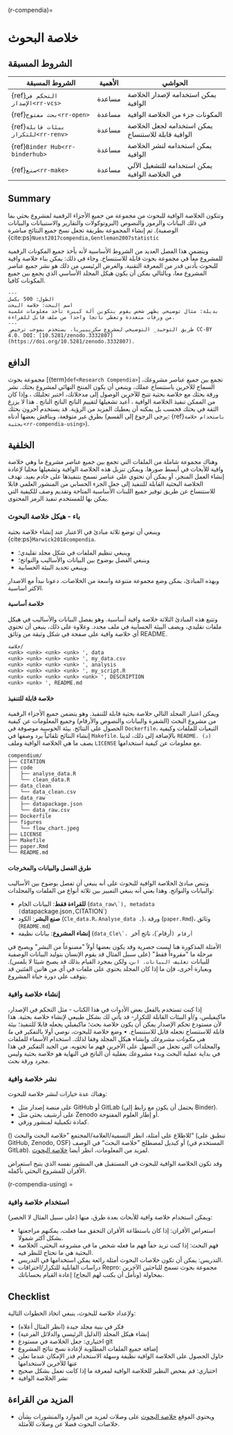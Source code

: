 (r-compendia)=
# خلاصة البحوث

## الشروط المسبقة

| الشروط المسبقة                            | الأهمية | الحواشي                                            |
| ----------------------------------------- | ------- | -------------------------------------------------- |
| {ref}`التحكم في الإصدار<rr-vcs>`    | مساعدة  | يمكن استخدامه لإصدار الخلاصة الوافية               |
| {ref}`بحث مفتوح<rr-open>`           | مساعدة  | المكونات جزء من الخلاصة الوافية                    |
| {ref}`بيئات قابلة للتكرار<rr-renv>` | مساعدة  | يمكن استخدامه لجعل الخلاصة الوافية قابلة للاستنساخ |
| {ref}`Binder Hub<rr-binderhub>`     | مساعدة  | يمكن استخدامه لنشر الخلاصة الوافية                 |
| {ref}`صنع<rr-make>`                 | مساعدة  | يمكن استخدامه للتشغيل الآلي في الخلاصة الوافية     |

## Summary

وتتكون الخلاصة الوافية للبحوث من مجموعة من جميع الأجزاء الرقمية لمشروع بحثي بما في ذلك البيانات والرموز والنصوص (البروتوكولات والتقارير والاستبيانات والبيانات الوصفية). تم إنشاء المجموعة بطريقة تجعل نسخ جميع النتائج مباشرة {cite:ps}`Nuest2017compendia,Gentleman2007statistic`

ويتضمن هذا الفصل العديد من الشروط الأساسية لأنه يأخذ جميع المكونات الرقمية للمشروع معاً في مجموعة بحوث قابلة للاستنساخ. وجاء في ذلك: يمكن بناء خلاصة وافية للبحوث بأدنى قدر من المعرفة التقنية. والغرض الرئيسي من ذلك هو نشر جميع عناصر المشروع معا، وبالتالي يمكن أن يكون هيكل المجلد الأساسي الذي يجمع بين جميع المكونات كافيا.

```{figure} ../figures/research-compendium.jpg
---
الطول: 500 بكسل
اسم البحث: خلاصة البحث
بديلة: مثال توضيحي يظهر شخص يقوم بتكوين آلة كبيرة تأخذ معلومات علمية من ورقات متعددة وتعطي ناتجا واحدا من ملف قابل للقراءة.
---
_طريق التوحيد_ التوضيحي لمشروع سكريبيريا. يستخدم بموجب ترخيص CC-BY 4.0. DOI: [10.5281/zenodo.3332807] (https://doi.org/10.5281/zenodo.3332807).
```

## الدافع

مجموعة بحوث [{term}`def<Research Compendia>`] تجمع بين جميع عناصر مشروعك، السماح للآخرين باستنساخ عملك، وينبغي أن يكون المنتج النهائي لمشروع بحثك. نشر ورقة بحثك مع خلاصة بحثية تتيح للآخرين الوصول إلى مدخلاتك، اختبر تحليلك ، وإذا كان من الممكن تنفيذ الخلاصة الوافية ، أعيد تشغيلها لتقييم الناتج الناتج الناتج . هذا لا يزرع الثقة في بحثك فحسب بل يمكنه أن يعطيك المزيد من الرؤية. قد يستخدم آخرون بحثك بطرق غير متوقعة، ويناقش بعضها أدناه (يرجى الرجوع إلى القسم: {ref}`باستخدام خلاصة بحثية<rr-compendia-using>`).

## الخلفية

وهناك مجموعة شاملة من الملفات التي تجمع بين جميع عناصر مشروع ما وهي خلاصة وافية للأبحاث في أبسط صورها. ويمكن تنزيل هذه الخلاصة الوافية وتشغيلها محليا لإعادة إنشاء العمل المنجز، أو يمكن أن تحتوي على عناصر تسمح بتنفيذها على خادم بعيد. تهدف الخلاصة البحثية القابلة للتنفيذ إلى جعل الجزء الحسابي من المنشور العلمي قابلا للاستنساخ عن طريق توفير جميع اللبنات الأساسية المتاحة وتقديم وصف للكيفية التي يمكن بها للمستخدم تنفيذ الرمز المحتوى.


### باء - هيكل خلاصة البحوث

وينبغي أن توضع ثلاثة مبادئ في الاعتبار عند إنشاء خلاصة بحثية {cite:ps}`Marwick2018compendia`.

- وينبغي تنظيم الملفات في شكل مجلد تقليدي؛
- وينبغي الفصل بوضوح بين البيانات والأساليب والنواتج؛
- وينبغي تحديد البيئة الحسابية.

وبهذه المبادئ، يمكن وضع مجموعة متنوعة واسعة من الخلاصات. دعونا نبدأ مع الاصدار الاكثر اساسية.


#### خلاصة أساسية

وتتبع هذه المبادئ الثلاثة خلاصة وافية أساسية. وهو يفصل البيانات والأساليب في هيكل ملفات تقليدي، ويصف البيئة الحسابية في ملف محدد. وعلاوة على ذلك، ينبغي أن تحتوي أي خلاصة وافية على صفحة في شكل وثيقة من وثائق README.

```text
خلاصة/
<unk> <unk> <unk> <unk> ', data
<unk> <unk> <unk> <unk> ', my_data.csv
<unk> <unk> <unk> <unk> ', analysis
<unk> <unk> <unk> <unk> ', my_script.R
<unk> <unk> <unk> <unk> <unk> ', DESCRIPTION
<unk> <unk> ', README.md
```

#### خلاصة قابلة للتنفيذ

ويمكن اعتبار المجلد التالي خلاصة بحثية قابلة للتنفيذ. وهو يتضمن جميع الأجزاء الرقمية من مشروع البحث (الشفرة والبيانات والنصوص والأرقام) وجميع المعلومات عن كيفية الحصول على النتائج. بيئة الحوسبة موصوفة في `Dockerfile`، التبعيات للملفات وكيفية إنشاء النتائج تلقائياً يرد وصفها في `Makefile`. بالإضافة إلى ذلك، لدينا `README. (د)` يصف ما هي الخلاصة الوافية وملف `LICENSE` مع معلومات عن كيفية استخدامها.

```text
compendium/
├── CITATION
├── code
│   ├── analyse_data.R
│   └── clean_data.R
├── data_clean
│   └── data_clean.csv
├── data_raw
│   ├── datapackage.json
│   └── data_raw.csv
├── Dockerfile
├── figures
│   └── flow_chart.jpeg
├── LICENSE
├── Makefile
├── paper.Rmd
└── README.md
```

#### طرق الفصل والبيانات والمخرجات

وتنص مبادئ الخلاصة الوافية للبحوث على أنه ينبغي أن تفصل بوضوح بين الأساليب والبيانات والنواتج. وهذا يعني أنه ينبغي التمييز بين ثلاثة أنواع من الملفات والمجلدات:

- **للقراءة فقط**: البيانات الخام (``data_raw\`), metadata (``datapackage.json`,`CITATION`)
- **صنع البشر**: الكود (`Cle_data.R`، `Analyse_data .`)، ورقة (`paper.Rmd`)، وثائق (`README.md`)
- **إنشاء المشروع**: بيانات نظيفة (``data_Cle\`، أرقام (``أرقام\`)، ناتج آخر

الأمثلة المذكورة هنا ليست حصرية وقد يكون بعضها أولاً "مصنوعاً من البشر" ويصبح في مرحلة ما "مقروءاً فقط" (على سبيل المثال قد يقوم الإنسان بتوليد البيانات الوصفية للبيانات `تغليف البيانات. ابن`، ولكن بمجرد القيام بذلك قد يصبح شيئا لا يلمس). وبعبارة أخرى، فإن ما إذا كان المجلد يحتوي على ملفات في أي من هاتين الفئتين قد يتوقف على دورة حياة المشروع.


### إنشاء خلاصة وافية

إذا كنت تستخدم بالفعل بعض الأدوات في هذا الكتاب - مثل التحكم في الإصدار، ماكيفيلس، و/أو البيئات القابلة للتكرار- قد يأتي لك بشكل طبيعي لإنشاء خلاصة بحثية. هذا لأن مستودع تحكم الإصدار يمكن أن يكون خلاصة بحث؛ ماكيفيلي يجعله قابلا للتنفيذ؛ بيئة قابلة للاستنساخ تجعله قابل للاستنساخ. • وضع خلاصة للبحوث، نوصي أولا بالتفكير في *ما هي مكونات مشروعك* وإنشاء هيكل المجلد وفقا لذلك. استخدام الأسماء للملفات والمجلدات التي تجعل من السهل على الآخرين فهم ما تحتويه. من الجيد التفكير في هذا في بداية عملية البحث وبدء مشروعك بعقلية أن الناتج في النهاية هو خلاصة بحثية وليس مجرد ورقة بحث.


### نشر خلاصة وافية

وهناك عدة خيارات لنشر خلاصة للبحوث:

- على منصة إصدار مثل GitHub أو GitLab (يحتمل أن يكون مع رابط إلى Binder).
- على أرشيف بحثي مثل Zenodo أو إطار العلوم المفتوحة.
- كمادة تكميلية لمنشور ورقي.

() للاطلاع على أمثلة، انظر التسمية/العلامة/المجتمع ”خلاصة البحث والبحث“ (تنطبق على GitHub, Zenodo, OSF) أو كبديل لمصطلح ”خلاصة البحث“ في الوصف (المستخدم في GitLab). لمزيد من المعلومات، انظر أيضا [خلاصة البحوث](https://research-compendium.science).

وقد تكون الخلاصة الوافية للبحوث في المستقبل هي المنشور نفسه الذي يتيح استعراض الأقران للمشروع البحثي بأكمله.

(r-compendia-using) =
### استخدام خلاصة وافية

ويمكن استخدام خلاصة وافية للأبحاث بعدة طرق، منها (على سبيل المثال لا الحصر):

- استعراض الأقران: إذا كان باستطاعة الأقران التحقق مما فعلت، يمكنهم مراجعتها بشكل أكثر شمولا.
- فهم البحث: إذا كنت تريد حقاً فهم ما فعله شخص ما في مشروعه البحثي، الخلاصة البحثية هي ما تحتاج للنظر فيه.
- التدريس: يمكن أن تكون خلاصات البحوث أمثلة رائعة يمكن استخدامها في التدريس.
- دراسات القابلية للتكرار/اختراقات Repro: مجموعة بحوث تسمح للباحثين الآخرين بمحاولة (ونأمل أن يكتب لهم النجاح) إعادة القيام بحساباتك.


## Checklist

ولإعداد خلاصة للبحوث، ينبغي اتخاذ الخطوات التالية:

- فكر في بنية مجلد جيدة (انظر المثال أعلاه)
- إنشاء هيكل المجلد (الدليل الرئيسي والدلائل الفرعية)
- اختياري: جعل الخلاصة في مستودع git
- إضافة جميع الملفات المطلوبة لإعادة نسخ نتائج المشروع
- حاول الحصول على الخلاصة الوافية نظيفة وسهلة الاستخدام قدر الإمكان عندما تعلن عنها للآخرين لاستخدامها
- اختياري: قم بفحص النظير للخلاصة الوافية لمعرفة ما إذا كانت تعمل بشكل صحيح
- نشر الخلاصة الوافية

## المزيد من القراءة

- ويحتوي الموقع [خلاصة البحوث](https://research-compendium.science) على وصلات لمزيد من الموارد والمنشورات بشأن خلاصات البحوث فضلا عن وصلات للأمثلة.


<!---
> top 3/5 resources to read on this topic (if they weren't licensed so we could include them above already) at the top, maybe in their own box/in bold.
> less relevant/favourite resources in case someone wants to dig into this in detail
-->

